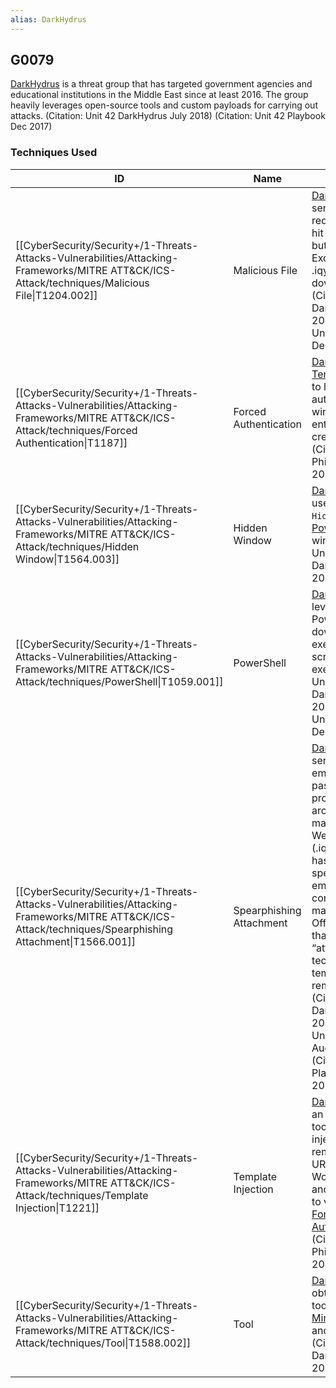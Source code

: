 ```yaml
---
alias: DarkHydrus
---
```


## G0079

[DarkHydrus](https://attack.mitre.org/groups/G0079) is a threat group that has targeted government agencies and educational institutions in the Middle East since at least 2016. The group heavily leverages open-source tools and custom payloads for carrying out attacks. (Citation: Unit 42 DarkHydrus July 2018) (Citation: Unit 42 Playbook Dec 2017)


### Techniques Used

| ID | Name | Use |
| --- | --- | --- |
| [[CyberSecurity/Security+/1-Threats-Attacks-Vulnerabilities/Attacking-Frameworks/MITRE ATT&CK/ICS-Attack/techniques/Malicious File\|T1204.002]] | Malicious File | [DarkHydrus](https://attack.mitre.org/groups/G0079) has sent malware that required users to hit the enable button in Microsoft Excel to allow an .iqy file to be downloaded.(Citation: Unit 42 DarkHydrus July 2018)(Citation: Unit 42 Playbook Dec 2017) |
| [[CyberSecurity/Security+/1-Threats-Attacks-Vulnerabilities/Attacking-Frameworks/MITRE ATT&CK/ICS-Attack/techniques/Forced Authentication\|T1187]] | Forced Authentication | [DarkHydrus](https://attack.mitre.org/groups/G0079) used [Template Injection](https://attack.mitre.org/techniques/T1221) to launch an authentication window for users to enter their credentials.(Citation: Unit 42 Phishery Aug 2018) |
| [[CyberSecurity/Security+/1-Threats-Attacks-Vulnerabilities/Attacking-Frameworks/MITRE ATT&CK/ICS-Attack/techniques/Hidden Window\|T1564.003]] | Hidden Window | [DarkHydrus](https://attack.mitre.org/groups/G0079) has used <code>-WindowStyle Hidden</code> to conceal [PowerShell](https://attack.mitre.org/techniques/T1059/001) windows. (Citation: Unit 42 DarkHydrus July 2018) |
| [[CyberSecurity/Security+/1-Threats-Attacks-Vulnerabilities/Attacking-Frameworks/MITRE ATT&CK/ICS-Attack/techniques/PowerShell\|T1059.001]] | PowerShell | [DarkHydrus](https://attack.mitre.org/groups/G0079) leveraged PowerShell to download and execute additional scripts for execution.(Citation: Unit 42 DarkHydrus July 2018)(Citation: Unit 42 Playbook Dec 2017) |
| [[CyberSecurity/Security+/1-Threats-Attacks-Vulnerabilities/Attacking-Frameworks/MITRE ATT&CK/ICS-Attack/techniques/Spearphishing Attachment\|T1566.001]] | Spearphishing Attachment | [DarkHydrus](https://attack.mitre.org/groups/G0079) has sent spearphishing emails with password-protected RAR archives containing malicious Excel Web Query files (.iqy). The group has also sent spearphishing emails that contained malicious Microsoft Office documents that use the “attachedTemplate” technique to load a template from a remote server.(Citation: Unit 42 DarkHydrus July 2018)(Citation: Unit 42 Phishery Aug 2018)(Citation: Unit 42 Playbook Dec 2017) |
| [[CyberSecurity/Security+/1-Threats-Attacks-Vulnerabilities/Attacking-Frameworks/MITRE ATT&CK/ICS-Attack/techniques/Template Injection\|T1221]] | Template Injection | [DarkHydrus](https://attack.mitre.org/groups/G0079) used an open-source tool, Phishery, to inject malicious remote template URLs into Microsoft Word documents and then sent them to victims to enable [Forced Authentication](https://attack.mitre.org/techniques/T1187).(Citation: Unit 42 Phishery Aug 2018) |
| [[CyberSecurity/Security+/1-Threats-Attacks-Vulnerabilities/Attacking-Frameworks/MITRE ATT&CK/ICS-Attack/techniques/Tool\|T1588.002]] | Tool | [DarkHydrus](https://attack.mitre.org/groups/G0079) has obtained and used tools such as [Mimikatz](https://attack.mitre.org/software/S0002), [Empire](https://attack.mitre.org/software/S0363), and [Cobalt Strike](https://attack.mitre.org/software/S0154).(Citation: Unit 42 DarkHydrus July 2018) |
